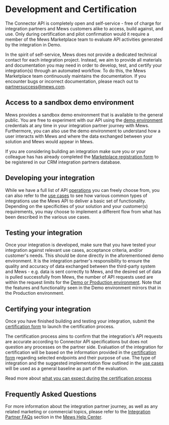 # Development and Certification

The Connector API is completely open and self-service - free of charge for integration partners and Mews customers alike to access, build against, and use. Only during certification and pilot confirmation would it require a member of the Mews Marketplace team to evaluate API activities generated by the integration in Demo.

In the spirit of self-service, Mews does not provide a dedicated technical contact for each integration project. Instead, we aim to provide all materials and documentation you may need in order to develop, test, and certify your integration(s) through an automated workflow. To do this, the Mews Marketplace team continuously maintains the documentation. If you encounter bugs or incorrect documentation, please reach out to partnersuccess@mews.com. 

## Access to a sandbox demo environment

Mews provides a sandbox demo environment that is available to the general public. You are free to experiment with our API using the [demo environment](environments.md#demo-environments) credentials at any time in your integration partner journey with Mews. Furthermore, you can also use the demo environment to understand how a user interacts with Mews and where the data exchanged between your solution and Mews would appear in Mews.

If you are considering building an integration make sure you or your colleague has has already completed the [Marketplace registration form](https://www.mews.com/en/mews-marketplace-form) to be registered in our CRM integration partners database. 

## Developing your integration

While we have a full list of API [operations](../operations) you can freely choose from, you can also refer to the [use cases](../use-cases) to see how various common types of integrations use the Mews API to deliver a basic set of functionality. Depending on the specificities of your solution and your customer(s) requirements, you may choose to implement a different flow from what has been described in the various use cases. 

## Testing your integration

Once your integration is developed, make sure that you have tested your integration against relevant use cases, acceptance criteria, and/or customer's needs. This should be done directly in the aforementioned demo environment. It is the integration partner's responsibility to ensure the quality and accuracy of data exchanged between the third-party system and Mews - e.g.  data is sent correctly to Mews, and the desired set of data is pulled successfully from Mews, the number of API requests used are within the request limits for the [Demo or Production environment](../environments.md ). Note that the features and functionality seen in the Demo environment mirrors that in the Production environment. 

## Certifying your integration

Once you have finished building and testing your integration, submit the [certification form](https://mews.typeform.com/to/ehTUz7) to launch the certification process. 

The certification process aims to confirm that the integration's API requests are accurate according to Connector API specifications but does not question any processes on the partner side. Evaluation of the integration for certification will be based on the information provided in the [certification form](https://mews.typeform.com/to/ehTUz7) regarding selected endpoints and their purpose of use. The type of integration and the suggested implementation flow outlined in the [use cases](../use-cases) will be used as a general baseline as part of the evaluation. 

Read more about [what you can expect during the certification process](https://help.mews.com/en/articles/4497819-connector-api-certification-what-to-expect)

## Frequently Asked Questions

For more information about the integration partner journey, as well as any related marketing or commercial topics, please refer to the [Integration Partner FAQs](https://help.mews.com/en/collections/2558045-integration-partner-faqs) section in the [Mews Help Center](https://help.mews.com/en/). 

